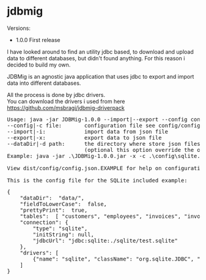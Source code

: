 # jdbmig
Versions: 
- 1.0.0 First release

I have looked around to find an utility jdbc based, to download and upload data to different databases, but didn't found anything. For this reason i decided to build my own.

JDBMig is an agnostic java application that uses jdbc to export and import data into different databases.

All the process is done by jdbc drivers. 
<br>You can download the drivers i used from here https://github.com/msbragi/jdbmig-driverpack

<pre>
Usage: java -jar JDBMig-1.0.0 --import|--export --config config_file_path [--dataDir EXISTING_PATH]
--config|-c file:       configuration file see config/config.json as example
--import|-i:            import data from json file
--export|-x:            export data to json file
--dataDir|-d path:      the directory where store json files or read from
                        (optional this option override the one defined in [config].json)
Example: java -jar .\JDBMig-1.0.0.jar -x -c .\config\sqlite.json -d .\test

View dist/config/config.json.EXAMPLE for help on configuration file

This is the config file for the SQLite included example: 
<pre>
{
	"dataDir":  "data/",
	"fieldToLowerCase":  false,
	"prettyPrint":  true,
	"tables":  [ "customers", "employees", "invoices", "invoice_items", "artists", "albums", "media_types", "genres", "tracks", "playlist_track"  ],
	"connection": {
		"type": "sqlite",
		"initString": null,
		"jdbcUrl": "jdbc:sqlite:./sqlite/test.sqlite"
	},
	"drivers": [
		{"name": "sqlite", "className": "org.sqlite.JDBC", "jarFile": "lib/sqlite-jdbc-3.32.3.8.jar"}
    ]
}
</pre>
  
</pre>
